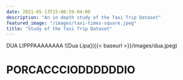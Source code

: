 ```yaml
---
date: 2021-05-13T15:00:59-04:00
description: "An in depth study of the Taxi Trip Dataset"
featured_image: "/images/taxi-times-square.jpeg"
title: "Study of the Taxi Trip Dataset"
---
```


DUA LIPPPAAAAAAAA
![Dua Lipa]({{< baseurl >}}/images/dua.jpeg)

# PORCACCCIODDDDDDIO